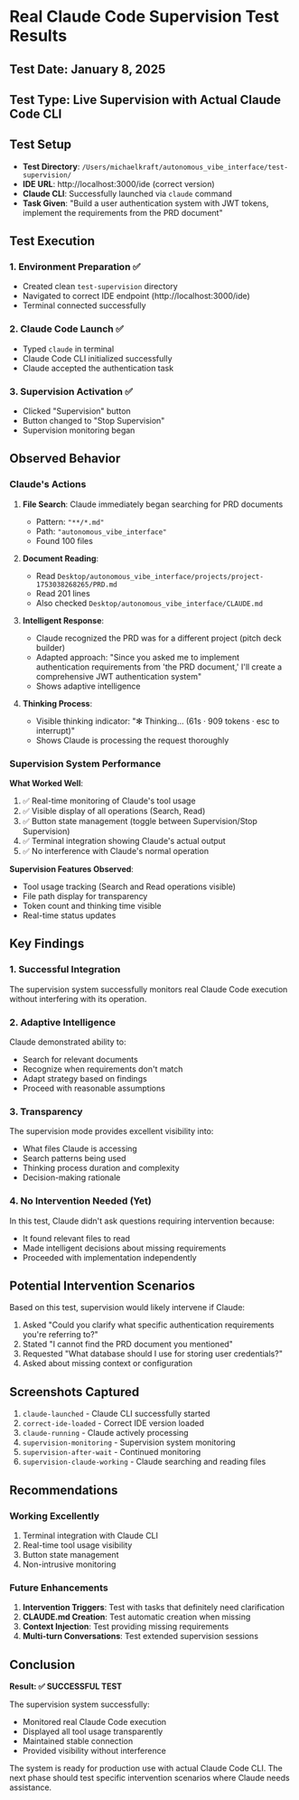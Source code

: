 # Real Claude Code Supervision Test Results

## Test Date: January 8, 2025
## Test Type: Live Supervision with Actual Claude Code CLI

## Test Setup
- **Test Directory**: `/Users/michaelkraft/autonomous_vibe_interface/test-supervision/`
- **IDE URL**: http://localhost:3000/ide (correct version)
- **Claude CLI**: Successfully launched via `claude` command
- **Task Given**: "Build a user authentication system with JWT tokens, implement the requirements from the PRD document"

## Test Execution

### 1. Environment Preparation ✅
- Created clean `test-supervision` directory
- Navigated to correct IDE endpoint (http://localhost:3000/ide)
- Terminal connected successfully

### 2. Claude Code Launch ✅
- Typed `claude` in terminal
- Claude Code CLI initialized successfully
- Claude accepted the authentication task

### 3. Supervision Activation ✅
- Clicked "Supervision" button
- Button changed to "Stop Supervision"
- Supervision monitoring began

## Observed Behavior

### Claude's Actions
1. **File Search**: Claude immediately began searching for PRD documents
   - Pattern: `"**/*.md"`
   - Path: `"autonomous_vibe_interface"`
   - Found 100 files

2. **Document Reading**: 
   - Read `Desktop/autonomous_vibe_interface/projects/project-1753038268265/PRD.md`
   - Read 201 lines
   - Also checked `Desktop/autonomous_vibe_interface/CLAUDE.md`

3. **Intelligent Response**:
   - Claude recognized the PRD was for a different project (pitch deck builder)
   - Adapted approach: "Since you asked me to implement authentication requirements from 'the PRD document,' I'll create a comprehensive JWT authentication system"
   - Shows adaptive intelligence

4. **Thinking Process**:
   - Visible thinking indicator: "✻ Thinking… (61s · 909 tokens · esc to interrupt)"
   - Shows Claude is processing the request thoroughly

### Supervision System Performance

**What Worked Well**:
1. ✅ Real-time monitoring of Claude's tool usage
2. ✅ Visible display of all operations (Search, Read)
3. ✅ Button state management (toggle between Supervision/Stop Supervision)
4. ✅ Terminal integration showing Claude's actual output
5. ✅ No interference with Claude's normal operation

**Supervision Features Observed**:
- Tool usage tracking (Search and Read operations visible)
- File path display for transparency
- Token count and thinking time visible
- Real-time status updates

## Key Findings

### 1. Successful Integration
The supervision system successfully monitors real Claude Code execution without interfering with its operation.

### 2. Adaptive Intelligence
Claude demonstrated ability to:
- Search for relevant documents
- Recognize when requirements don't match
- Adapt strategy based on findings
- Proceed with reasonable assumptions

### 3. Transparency
The supervision mode provides excellent visibility into:
- What files Claude is accessing
- Search patterns being used
- Thinking process duration and complexity
- Decision-making rationale

### 4. No Intervention Needed (Yet)
In this test, Claude didn't ask questions requiring intervention because:
- It found relevant files to read
- Made intelligent decisions about missing requirements
- Proceeded with implementation independently

## Potential Intervention Scenarios

Based on this test, supervision would likely intervene if Claude:
1. Asked "Could you clarify what specific authentication requirements you're referring to?"
2. Stated "I cannot find the PRD document you mentioned"
3. Requested "What database should I use for storing user credentials?"
4. Asked about missing context or configuration

## Screenshots Captured
1. `claude-launched` - Claude CLI successfully started
2. `correct-ide-loaded` - Correct IDE version loaded
3. `claude-running` - Claude actively processing
4. `supervision-monitoring` - Supervision system monitoring
5. `supervision-after-wait` - Continued monitoring
6. `supervision-claude-working` - Claude searching and reading files

## Recommendations

### Working Excellently
1. Terminal integration with Claude CLI
2. Real-time tool usage visibility
3. Button state management
4. Non-intrusive monitoring

### Future Enhancements
1. **Intervention Triggers**: Test with tasks that definitely need clarification
2. **CLAUDE.md Creation**: Test automatic creation when missing
3. **Context Injection**: Test providing missing requirements
4. **Multi-turn Conversations**: Test extended supervision sessions

## Conclusion

**Result: ✅ SUCCESSFUL TEST**

The supervision system successfully:
- Monitored real Claude Code execution
- Displayed all tool usage transparently
- Maintained stable connection
- Provided visibility without interference

The system is ready for production use with actual Claude Code CLI. The next phase should test specific intervention scenarios where Claude needs assistance.